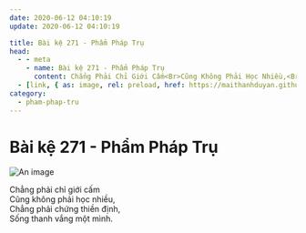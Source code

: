 ```yaml
---
date: 2020-06-12 04:10:19
update: 2020-06-12 04:10:19

title: Bài kệ 271 - Phẩm Pháp Trụ
head:
  - - meta
    - name: Bài kệ 271 - Phẩm Pháp Trụ
      content: Chẳng Phải Chỉ Giới Cấm<Br>Cũng Không Phải Học Nhiều,<Br>Chẳng Phải Chứng Thiền Định,<Br>Sống Thanh Vắng Một Mình.<Br>
  - [link, { as: image, rel: preload, href: https://maithanhduyan.github.io/kinh-phap-cu/img/pham-phap-tru/pham-phap-tru-271.jpg }]
category:
  - pham-phap-tru
---
```


# Bài kệ 271 - Phẩm Pháp Trụ

![An image](/img/pham-phap-tru/pham-phap-tru-271.jpg)

Chẳng phải chỉ giới cấm<br>Cũng không phải học nhiều,<br>Chẳng phải chứng thiền định,<br>Sống thanh vắng một mình.<br>
